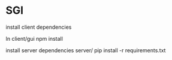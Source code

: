 # SGI

install client dependencies

In client/gui
npm install

install server dependencies
server/
pip install -r requirements.txt
